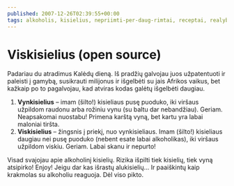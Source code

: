 ```yaml
---
published: 2007-12-26T02:39:55+00:00
tags: alkoholis, kisielius, nepriimti-per-daug-rimtai, receptai, realybe
---
```


# Viskisielius (open source)

<p>Padariau du atradimus Kalėdų dieną. Iš pradžių galvojau juos užpatentuoti ir paleisti į gamybą, susikrauti milijonus ir išgelbėti su jais Afrikos vaikus, bet kažkaip po to pagalvojau, kad atviras kodas galėtų išgelbėti daugiau.</p>
<ol>
<li><strong>Vynkisielius</strong> – imam (šilto!) kisieliaus pusę puoduko, iki viršaus užpildom raudonu arba rožiniu vynu (su baltu dar nebandžiau). Geriam. Neapsakomai nuostabu! Primena karštą vyną, bet kartu yra labai maloniai tiršta.
</li><li><strong>Viskisielius</strong> – žingsnis į priekį, nuo vynkisieliaus. Imam (šilto!) kisieliaus daugiau nei pusę puoduko (nebent esate labai alkoholikas), iki viršaus užpildom viskiu. Geriam. Labai skanu ir nepurto!</li>
</ol>
<p>Visad svajojau apie alkoholinį kisielių. Rizika išpilti tiek kisielių, tiek vyną atsipirko! Enjoy! Jeigu dar kas išrastų alukisielių… Ir paaiškintų kaip krakmolas su alkoholiu reaguoja. Dėl viso pikto.</p>